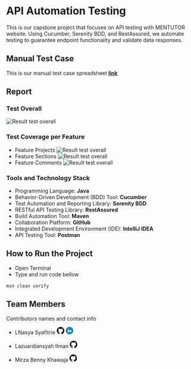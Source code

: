 # API Automation Testing

This is our capstone project that focuses on API testing with MENTUTOR website. Using Cucumber, Serenity BDD, and RestAssured, we automate testing to guarantee endpoint functionality and validate data responses.

## Manual Test Case

This is our manual test case spreadsheet [**link**](https://docs.google.com/spreadsheets/d/1iDhKoDnAWZ0SQZ3PkAMcaf4sK2el5-WZXb7ZwaEHu6E/edit#gid=529409786)

## Report

### Test Overall

![Result test overall](/docs/ResultAll.jpg)

### Test Coverage per Feature

* Feature Projects
  ![Result test overall](/docs/ResultProjects.jpg)
* Feature Sections
  ![Result test overall](/docs/ResultSection.jpg)
* Feature Comments
  ![Result test overall](/docs/ResultComments.jpg)

### Tools and Technology Stack

* Programming Language: **Java**
* Behavior-Driven Development (BDD) Tool: **Cucumber**
* Test Automation and Reporting Library: **Serenity BDD**
* RESTful API Testing Library: **RestAssured**
* Build Automation Tool: **Maven**
* Collaboration Platform: **GitHub**
* Integrated Development Environment (IDE): **IntelliJ IDEA**
* API Testing Tool: **Postman**

## How to Run the Project

* Open Terminal
* Type and run code bellow
```
mvn clean verify 
```

## Team Members

Contributors names and contact info

* LNasya Syafitrie [<img alt="alt_text" width="20px" src="/docs/github_logo.png" />](https://github.com/LNasyaS)  [<img alt="alt_text" width="20px" src="/docs/linkedin_logo.png"/>](https://www.linkedin.com/in/lnasyaftre/)


* Lazuardiansyah Ilman [<img alt="alt_text" width="20px" src="/docs/github_logo.png" />](https://github.com/LazuardiQE)


* Mirza Benny Khawaja [<img alt="alt_text" width="20px" src="/docs/github_logo.png" />](https://github.com/mizonx)  

